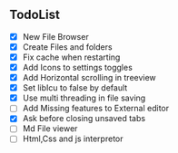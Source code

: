 ## TodoList

- [x] New File Browser
- [x] Create Files and folders
- [x] Fix cache when restarting
- [x] Add Icons to settings toggles
- [x] Add Horizontal scrolling in treeview
- [x] Set libIcu to false by default
- [x] Use multi threading in file saving
- [ ] Add Missing features to External editor
- [x] Ask before closing unsaved tabs
- [ ] Md File viewer
- [ ] Html,Css and js interpretor
